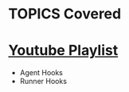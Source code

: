 # TOPICS Covered

# [Youtube Playlist](https://www.youtube.com/watch?v=eRcrE0R75s8&list=PL0vKVrkG4hWr4V2I4P6GaDzMG_LijlGTm&index=3&ab_channel=PanaversityUrdu "Video #3")
- Agent Hooks
- Runner Hooks